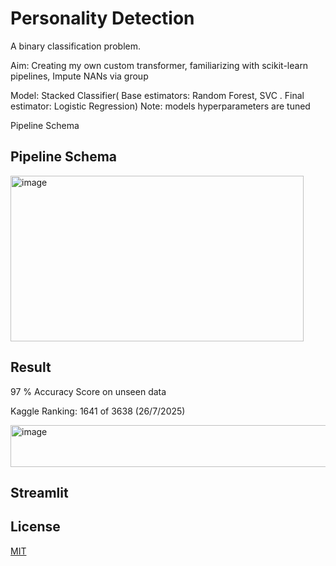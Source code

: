 # Personality Detection

A binary classification problem.

Aim: Creating my own custom transformer, familiarizing with scikit-learn pipelines, Impute NANs via group

Model: Stacked Classifier( Base estimators: Random Forest, SVC . Final estimator: Logistic Regression) Note: models hyperparameters are tuned

Pipeline Schema




## Pipeline Schema
<img width="469" height="265" alt="image" src="https://github.com/user-attachments/assets/6555bd84-9c91-424d-978c-f6ce6ed5b4f9" />




## Result
97 % Accuracy Score on unseen data

Kaggle Ranking: 1641 of 3638 (26/7/2025)

<img width="948" height="67" alt="image" src="https://github.com/user-attachments/assets/689a2bf9-8e93-4a0e-921f-e8f0c2c062e7" />




## Streamlit


## License

[MIT](https://choosealicense.com/licenses/mit/)
